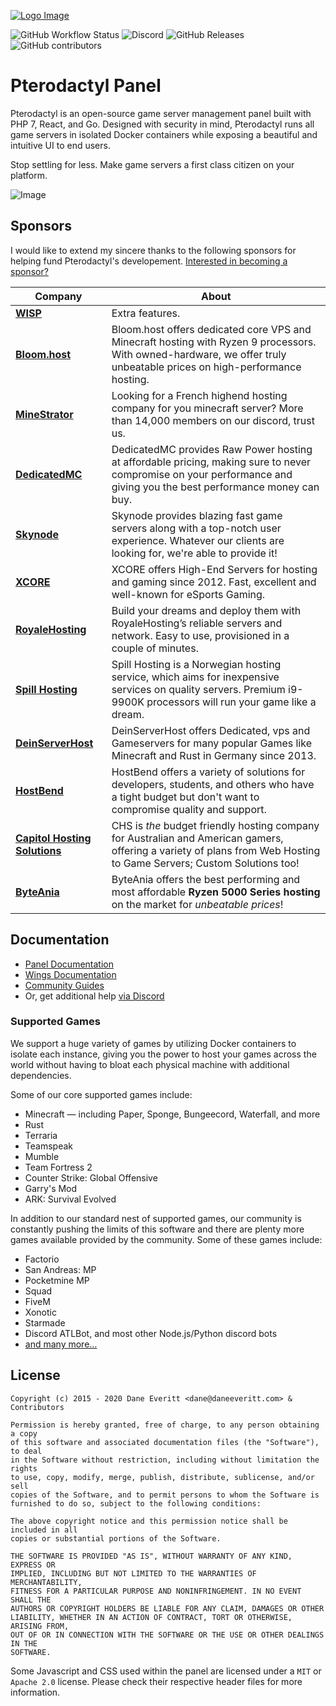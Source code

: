 [![Logo Image](https://cdn.pterodactyl.io/logos/new/pterodactyl_logo.png)](https://pterodactyl.io)

![GitHub Workflow Status](https://img.shields.io/github/workflow/status/pterodactyl/panel/tests?label=Tests&style=for-the-badge)
![Discord](https://img.shields.io/discord/122900397965705216?label=Discord&logo=Discord&logoColor=white&style=for-the-badge)
![GitHub Releases](https://img.shields.io/github/downloads/pterodactyl/panel/latest/total?style=for-the-badge)
![GitHub contributors](https://img.shields.io/github/contributors/pterodactyl/panel?style=for-the-badge)

# Pterodactyl Panel
Pterodactyl is an open-source game server management panel built with PHP 7, React, and Go. Designed with security 
in mind, Pterodactyl runs all game servers in isolated Docker containers while exposing a beautiful and intuitive
UI to end users.

Stop settling for less. Make game servers a first class citizen on your platform.

![Image](https://cdn.pterodactyl.io/site-assets/pterodactyl_v1_demo.gif)

## Sponsors
I would like to extend my sincere thanks to the following sponsors for helping fund Pterodactyl's developement.
[Interested in becoming a sponsor?](https://github.com/sponsors/DaneEveritt)

| Company | About |
| ------- | ----- |
| [**WISP**](https://wisp.gg) | Extra features. |
| [**Bloom.host**](https://bloom.host) | Bloom.host offers dedicated core VPS and Minecraft hosting with Ryzen 9 processors. With owned-hardware, we offer truly unbeatable prices on high-performance hosting. |
| [**MineStrator**](https://minestrator.com/) | Looking for a French highend hosting company for you minecraft server? More than 14,000 members on our discord, trust us. |
| [**DedicatedMC**](https://dedicatedmc.io/) | DedicatedMC provides Raw Power hosting at affordable pricing, making sure to never compromise on your performance and giving you the best performance money can buy. |
| [**Skynode**](https://www.skynode.pro/) | Skynode provides blazing fast game servers along with a top-notch user experience. Whatever our clients are looking for, we're able to provide it! |
| [**XCORE**](https://xcore-server.de/) | XCORE offers High-End Servers for hosting and gaming since 2012. Fast, excellent and well-known for eSports Gaming. |
| [**RoyaleHosting**](https://royalehosting.net/) | Build your dreams and deploy them with RoyaleHosting’s reliable servers and network. Easy to use, provisioned in a couple of minutes. |
| [**Spill Hosting**](https://spillhosting.no/) | Spill Hosting is a Norwegian hosting service, which aims for inexpensive services on quality servers. Premium i9-9900K processors will run your game like a dream. |
| [**DeinServerHost**](https://deinserverhost.de/) | DeinServerHost offers Dedicated, vps and Gameservers for many popular Games like Minecraft and Rust in Germany since 2013. |
| [**HostBend**](https://hostbend.com/) | HostBend offers a variety of solutions for developers, students, and others who have a tight budget but don't want to compromise quality and support. |
| [**Capitol Hosting Solutions**](https://capitolsolutions.cloud/) | CHS is *the* budget friendly hosting company for Australian and American gamers, offering a variety of plans from Web Hosting to Game Servers; Custom Solutions too! |
| [**ByteAnia**](https://byteania.com/?utm_source=pterodactyl) | ByteAnia offers the best performing and most affordable **Ryzen 5000 Series hosting** on the market for *unbeatable prices*! |

## Documentation
* [Panel Documentation](https://pterodactyl.io/panel/1.0/getting_started.html)
* [Wings Documentation](https://pterodactyl.io/wings/1.0/installing.html)
* [Community Guides](https://pterodactyl.io/community/about.html)
* Or, get additional help [via Discord](https://discord.gg/pterodactyl)

### Supported Games
We support a huge variety of games by utilizing Docker containers to isolate each instance, giving you the power to
host your games across the world without having to bloat each physical machine with additional dependencies.

Some of our core supported games include:

* Minecraft — including Paper, Sponge, Bungeecord, Waterfall, and more
* Rust
* Terraria
* Teamspeak
* Mumble
* Team Fortress 2
* Counter Strike: Global Offensive
* Garry's Mod
* ARK: Survival Evolved

In addition to our standard nest of supported games, our community is constantly pushing the limits of this software
and there are plenty more games available provided by the community. Some of these games include:

* Factorio
* San Andreas: MP
* Pocketmine MP
* Squad
* FiveM
* Xonotic
* Starmade
* Discord ATLBot, and most other Node.js/Python discord bots
* [and many more...](https://github.com/parkervcp/eggs)

## License
```
Copyright (c) 2015 - 2020 Dane Everitt <dane@daneeveritt.com> & Contributors

Permission is hereby granted, free of charge, to any person obtaining a copy
of this software and associated documentation files (the "Software"), to deal
in the Software without restriction, including without limitation the rights
to use, copy, modify, merge, publish, distribute, sublicense, and/or sell
copies of the Software, and to permit persons to whom the Software is
furnished to do so, subject to the following conditions:

The above copyright notice and this permission notice shall be included in all
copies or substantial portions of the Software.

THE SOFTWARE IS PROVIDED "AS IS", WITHOUT WARRANTY OF ANY KIND, EXPRESS OR
IMPLIED, INCLUDING BUT NOT LIMITED TO THE WARRANTIES OF MERCHANTABILITY,
FITNESS FOR A PARTICULAR PURPOSE AND NONINFRINGEMENT. IN NO EVENT SHALL THE
AUTHORS OR COPYRIGHT HOLDERS BE LIABLE FOR ANY CLAIM, DAMAGES OR OTHER
LIABILITY, WHETHER IN AN ACTION OF CONTRACT, TORT OR OTHERWISE, ARISING FROM,
OUT OF OR IN CONNECTION WITH THE SOFTWARE OR THE USE OR OTHER DEALINGS IN THE
SOFTWARE.
```

Some Javascript and CSS used within the panel are licensed under a `MIT` or `Apache 2.0` license. Please check their
respective header files for more information.
